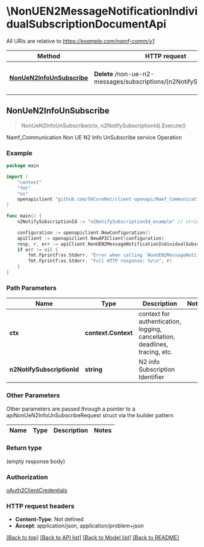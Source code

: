 # \NonUEN2MessageNotificationIndividualSubscriptionDocumentApi

All URIs are relative to *https://example.com/namf-comm/v1*

Method | HTTP request | Description
------------- | ------------- | -------------
[**NonUeN2InfoUnSubscribe**](NonUEN2MessageNotificationIndividualSubscriptionDocumentApi.md#NonUeN2InfoUnSubscribe) | **Delete** /non-ue-n2-messages/subscriptions/{n2NotifySubscriptionId} | Namf_Communication Non UE N2 Info UnSubscribe service Operation



## NonUeN2InfoUnSubscribe

> NonUeN2InfoUnSubscribe(ctx, n2NotifySubscriptionId).Execute()

Namf_Communication Non UE N2 Info UnSubscribe service Operation

### Example

```go
package main

import (
    "context"
    "fmt"
    "os"
    openapiclient "github.com/5GCoreNet/client-openapi/Namf_Communication"
)

func main() {
    n2NotifySubscriptionId := "n2NotifySubscriptionId_example" // string | N2 info Subscription Identifier

    configuration := openapiclient.NewConfiguration()
    apiClient := openapiclient.NewAPIClient(configuration)
    resp, r, err := apiClient.NonUEN2MessageNotificationIndividualSubscriptionDocumentApi.NonUeN2InfoUnSubscribe(context.Background(), n2NotifySubscriptionId).Execute()
    if err != nil {
        fmt.Fprintf(os.Stderr, "Error when calling `NonUEN2MessageNotificationIndividualSubscriptionDocumentApi.NonUeN2InfoUnSubscribe``: %v\n", err)
        fmt.Fprintf(os.Stderr, "Full HTTP response: %v\n", r)
    }
}
```

### Path Parameters


Name | Type | Description  | Notes
------------- | ------------- | ------------- | -------------
**ctx** | **context.Context** | context for authentication, logging, cancellation, deadlines, tracing, etc.
**n2NotifySubscriptionId** | **string** | N2 info Subscription Identifier | 

### Other Parameters

Other parameters are passed through a pointer to a apiNonUeN2InfoUnSubscribeRequest struct via the builder pattern


Name | Type | Description  | Notes
------------- | ------------- | ------------- | -------------


### Return type

 (empty response body)

### Authorization

[oAuth2ClientCredentials](../README.md#oAuth2ClientCredentials)

### HTTP request headers

- **Content-Type**: Not defined
- **Accept**: application/json, application/problem+json

[[Back to top]](#) [[Back to API list]](../README.md#documentation-for-api-endpoints)
[[Back to Model list]](../README.md#documentation-for-models)
[[Back to README]](../README.md)

